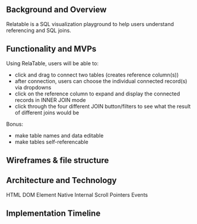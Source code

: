 ## Background and Overview 
Relatable is a SQL visualization playground to help users understand referencing and SQL joins.

## Functionality and MVPs 
Using RelaTable, users will be able to:

* click and drag to connect two tables (creates reference column(s))
* after connection, users can choose the individual connected record(s) via dropdowns
* click on the reference column to expand and display the connected records in INNER JOIN mode
* click through the four different JOIN button/filters to see what the result of different joins would be

Bonus:
* make table names and data editable
* make tables self-referencable

## Wireframes & file structure

## Architecture and Technology
HTML DOM Element
Native Internal Scroll
Pointers Events

## Implementation Timeline 

